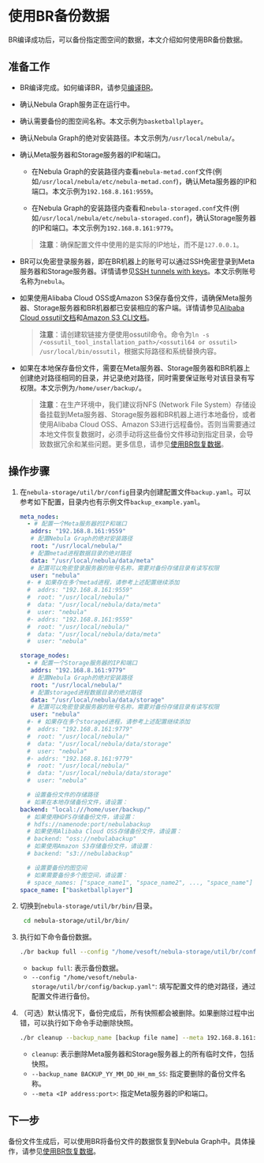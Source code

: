 # 使用BR备份数据

BR编译成功后，可以备份指定图空间的数据，本文介绍如何使用BR备份数据。

## 准备工作

- BR编译完成。如何编译BR，请参见[编译BR](2.compile-br.md)。
  
- 确认Nebula Graph服务正在运行中。
  
- 确认需要备份的图空间名称。本文示例为`basketballplayer`。
  
- 确认Nebula Graph的绝对安装路径。本文示例为`/usr/local/nebula/`。
  
- 确认Meta服务器和Storage服务器的IP和端口。
  
  - 在Nebula Graph的安装路径内查看`nebula-metad.conf`文件(例如`/usr/local/nebula/etc/nebula-metad.conf`)，确认Meta服务器的IP和端口。本文示例为`192.168.8.161:9559`。
  
  - 在Nebula Graph的安装路径内查看和`nebula-storaged.conf`文件(例如`/usr/local/nebula/etc/nebula-storaged.conf`)，确认Storage服务器的IP和端口。本文示例为`192.168.8.161:9779`。
  
  >**注意**：确保配置文件中使用的是实际的IP地址，而不是`127.0.0.1`。

- BR可以免密登录服务器，即在BR机器上的账号可以通过SSH免密登录到Meta服务器和Storage服务器。详情请参见[SSH tunnels with keys](http://alexander.holbreich.org/ssh-tunnel-without-password/)。本文示例账号名称为`nebula`。
  
- 如果使用Alibaba Cloud OSS或Amazon S3保存备份文件，请确保Meta服务器、Storage服务器和BR机器都已安装相应的客户端。详情请参见[Alibaba Cloud ossutil文档](https://www.alibabacloud.com/help/zh/doc-detail/120075.htm#concept-303829)和[Amazon S3 CLI文档](https://docs.amazonaws.cn/cli/latest/userguide/cli-services-s3.html)。
  >**注意**：请创建软链接方便使用ossutil命令。命令为`ln -s /<ossutil_tool_installation_path>/<ossutil64 or ossutil> /usr/local/bin/ossutil`，根据实际路径和系统替换内容。

- 如果在本地保存备份文件，需要在Meta服务器、Storage服务器和BR机器上创建绝对路径相同的目录，并记录绝对路径，同时需要保证账号对该目录有写权限。本文示例为`/home/user/backup/`。
  >**注意**：在生产环境中，我们建议将NFS (Network File System）存储设备挂载到Meta服务器、Storage服务器和BR机器上进行本地备份，或者使用Alibaba Cloud OSS、Amazon S3进行远程备份。否则当需要通过本地文件恢复数据时，必须手动将这些备份文件移动到指定目录，会导致数据冗余和某些问题。更多信息，请参见[使用BR恢复数据](4.br-restore-data.md)。

## 操作步骤

1. 在`nebula-storage/util/br/config`目录内创建配置文件`backup.yaml`。可以参考如下配置，目录内也有示例文件`backup_example.yaml`。

   ```yaml
   meta_nodes:
     - # 配置一个Meta服务器的IP和端口
      addrs: "192.168.8.161:9559"
      # 配置Nebula Graph的绝对安装路径
      root: "/usr/local/nebula/"
      # 配置metad进程数据目录的绝对路径
      data: "/usr/local/nebula/data/meta"
      # 配置可以免密登录服务器的账号名称，需要对备份存储目录有读写权限
      user: "nebula"
     #- # 如果存在多个metad进程，请参考上述配置继续添加
     #  addrs: "192.168.8.161:9559"
     #  root: "/usr/local/nebula/"
     #  data: "/usr/local/nebula/data/meta"
     #  user: "nebula"
     #- addrs: "192.168.8.161:9559"
     #  root: "/usr/local/nebula/"
     #  data: "/usr/local/nebula/data/meta"
     #  user: "nebula"

   storage_nodes:
     - # 配置一个Storage服务器的IP和端口
      addrs: "192.168.8.161:9779"
      # 配置Nebula Graph的绝对安装路径
      root: "/usr/local/nebula/"
      # 配置storaged进程数据目录的绝对路径
      data: "/usr/local/nebula/data/storage"
      # 配置可以免密登录服务器的账号名称，需要对备份存储目录有读写权限
      user: "nebula"
     #- # 如果存在多个storaged进程，请参考上述配置继续添加
     #  addrs: "192.168.8.161:9779"
     #  root: "/usr/local/nebula/"
     #  data: "/usr/local/nebula/data/storage"
     #  user: "nebula"
     #- addrs: "192.168.8.161:9779"
     #  root: "/usr/local/nebula/"
     #  data: "/usr/local/nebula/data/storage"
     #  user: "nebula"

     # 设置备份文件的存储路径
     # 如果在本地存储备份文件，请设置： 
   backend: "local:///home/user/backup/"
     # 如果使用HDFS存储备份文件，请设置：
     # hdfs://namenode:port/nebulabackup
     # 如果使用Alibaba Cloud OSS存储备份文件，请设置：
     # backend: "oss://nebulabackup"
     # 如果使用Amazon S3存储备份文件，请设置：
     # backend: "s3://nebulabackup"

     # 设置要备份的图空间
     # 如果需要备份多个图空间，请设置：
     # space_names: ["space_name1", "space_name2", ..., "space_name"]
   space_name: ["basketballplayer"]
    ```

2. 切换到`nebula-storage/util/br/bin/`目录。

   ```bash
    cd nebula-storage/util/br/bin/
   ```

3. 执行如下命令备份数据。

   ```bash
   ./br backup full --config "/home/vesoft/nebula-storage/util/br/config/backup.yaml"
   ```

   - `backup full`: 表示备份数据。
   - `--config "/home/vesoft/nebula-storage/util/br/config/backup.yaml"`: 填写配置文件的绝对路径，通过配置文件进行备份。
  
4. （可选）默认情况下，备份完成后，所有快照都会被删除。如果删除过程中出错，可以执行如下命令手动删除快照。

   ```bash
   ./br cleanup --backup_name [backup file name] --meta 192.168.8.161:9559
   ```

   - `cleanup`: 表示删除Meta服务器和Storage服务器上的所有临时文件，包括快照。
   - `--backup_name BACKUP_YY_MM_DD_HH_mm_SS`: 指定要删除的备份文件名称。
   - `--meta <IP address:port>`: 指定Meta服务器的IP和端口。

## 下一步

备份文件生成后，可以使用BR将备份文件的数据恢复到Nebula Graph中。具体操作，请参见[使用BR恢复数据](4.br-restore-data.md)。
  